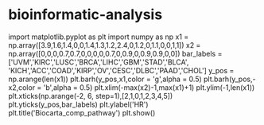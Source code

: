 # bioinformatic-analysis
import matplotlib.pyplot as plt
import numpy as np
x1 = np.array([3.9,1.6,1.4,0,0,1.4,1.3,1.2,2.4,0,1.2,0,1.1,0,0,1,1])
x2 = np.array([0,0,0,0.7,0.7,0,0,0,0,0.7,0,0.9,0,0.9,0.9,0,0])
bar_labels = ['UVM','KIRC','LUSC','BRCA','LIHC','GBM','STAD','BLCA',
              'KICH','ACC','COAD','KIRP','OV','CESC','DLBC','PAAD','CHOL']
y_pos = np.arange(len(x1))
plt.barh(y_pos,x1,color = 'g',alpha = 0.5)
plt.barh(y_pos,-x2,color = 'b',alpha = 0.5)
plt.xlim(-max(x2)-1,max(x1)+1)
plt.ylim(-1,len(x1))
plt.xticks(np.arange(-2, 6, step=1),[2,1,0,1,2,3,4,5])
plt.yticks(y_pos,bar_labels)
plt.ylabel('HR')
plt.title('Biocarta_comp_pathway')
plt.show()

